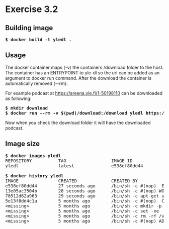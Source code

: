 # Exercise 3.2

## Building image
<pre>
<b>$ docker build -t yledl .</b>
</pre>

## Usage
The docker container maps (-v) the containers /download folder to the host. The container
has an ENTRYPOINT to yle-dl so the url can be added as an argument to docker run command.
After the download the container is automatically removed (--rm).

For example podcast at https://areena.yle.fi/1-50198110 can be downloaded as following:
<pre>
<b>$ mkdir download</b>
<b>$ docker run --rm -v $(pwd)/download:/download yledl https://areena.yle.fi/1-50198110</b>
</pre>

Now when you check the download folder it will have the downloaded podcast.

## Image size
<pre>
<b>$ docker images yledl</b>
REPOSITORY          TAG                 IMAGE ID            CREATED             SIZE
yledl               latest              e538ef80dd44        12 seconds ago      482MB

<b>$ docker history yledl</b>
IMAGE               CREATED             CREATED BY                                      SIZE                COMMENT
e538ef80dd44        27 seconds ago      /bin/sh -c #(nop)  ENTRYPOINT ["yle-dl"]        0B
13e05ac3504b        28 seconds ago      /bin/sh -c #(nop) WORKDIR /download             0B
78512d62a963        29 seconds ago      /bin/sh -c apt-get update   && apt-get insta…   362MB
5e13f8dd4c1a        5 months ago        /bin/sh -c #(nop)  CMD ["/bin/bash"]            0B
&lt;missing&gt;           5 months ago        /bin/sh -c mkdir -p /run/systemd && echo 'do…   7B
&lt;missing&gt;           5 months ago        /bin/sh -c set -xe   && echo '#!/bin/sh' &gt; /…   745B
&lt;missing&gt;           5 months ago        /bin/sh -c rm -rf /var/lib/apt/lists/*          0B
&lt;missing&gt;           5 months ago        /bin/sh -c #(nop) ADD file:603693e48cdc7f0c5…   120MB
</pre>
